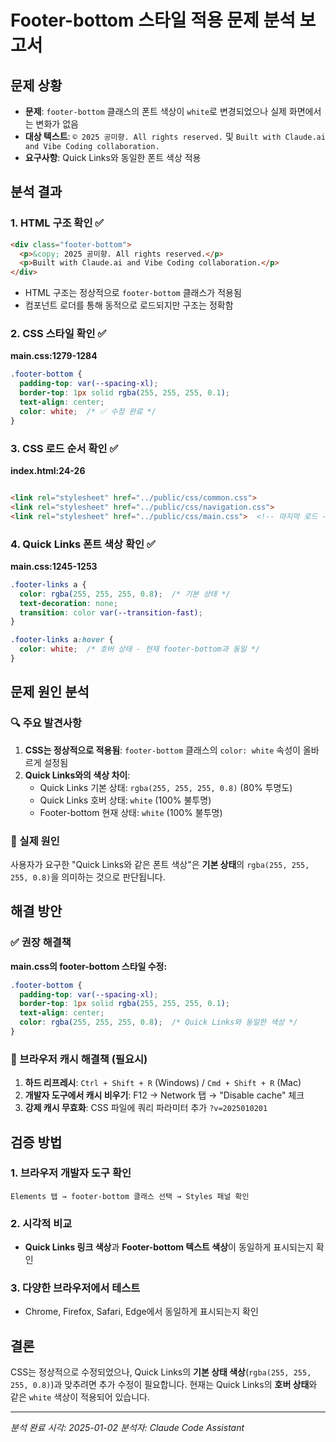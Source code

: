 # Footer-bottom 스타일 적용 문제 분석 보고서

## 문제 상황
- **문제**: `footer-bottom` 클래스의 폰트 색상이 `white`로 변경되었으나 실제 화면에서는 변화가 없음
- **대상 텍스트**: `© 2025 공미향. All rights reserved.` 및 `Built with Claude.ai and Vibe Coding collaboration.`
- **요구사항**: Quick Links와 동일한 폰트 색상 적용

## 분석 결과

### 1. HTML 구조 확인 ✅
```html
<div class="footer-bottom">
  <p>&copy; 2025 공미향. All rights reserved.</p>
  <p>Built with Claude.ai and Vibe Coding collaboration.</p>
</div>
```
- HTML 구조는 정상적으로 `footer-bottom` 클래스가 적용됨
- 컴포넌트 로더를 통해 동적으로 로드되지만 구조는 정확함

### 2. CSS 스타일 확인 ✅
**main.css:1279-1284**
```css
.footer-bottom {
  padding-top: var(--spacing-xl);
  border-top: 1px solid rgba(255, 255, 255, 0.1);
  text-align: center;
  color: white;  /* ✅ 수정 완료 */
}
```

### 3. CSS 로드 순서 확인 ✅
**index.html:24-26**

```html

<link rel="stylesheet" href="../public/css/common.css">
<link rel="stylesheet" href="../public/css/navigation.css">
<link rel="stylesheet" href="../public/css/main.css">  <!-- 마지막 로드 -->
```

### 4. Quick Links 폰트 색상 확인 ✅
**main.css:1245-1253**
```css
.footer-links a {
  color: rgba(255, 255, 255, 0.8);  /* 기본 상태 */
  text-decoration: none;
  transition: color var(--transition-fast);
}

.footer-links a:hover {
  color: white;  /* 호버 상태 - 현재 footer-bottom과 동일 */
}
```

## 문제 원인 분석

### 🔍 주요 발견사항
1. **CSS는 정상적으로 적용됨**: `footer-bottom` 클래스의 `color: white` 속성이 올바르게 설정됨
2. **Quick Links와의 색상 차이**: 
   - Quick Links 기본 상태: `rgba(255, 255, 255, 0.8)` (80% 투명도)
   - Quick Links 호버 상태: `white` (100% 불투명)
   - Footer-bottom 현재 상태: `white` (100% 불투명)

### 🎯 실제 원인
사용자가 요구한 "Quick Links와 같은 폰트 색상"은 **기본 상태**의 `rgba(255, 255, 255, 0.8)`을 의미하는 것으로 판단됩니다.

## 해결 방안

### ✅ 권장 해결책
**main.css의 footer-bottom 스타일 수정:**

```css
.footer-bottom {
  padding-top: var(--spacing-xl);
  border-top: 1px solid rgba(255, 255, 255, 0.1);
  text-align: center;
  color: rgba(255, 255, 255, 0.8);  /* Quick Links와 동일한 색상 */
}
```

### 🔄 브라우저 캐시 해결책 (필요시)
1. **하드 리프레시**: `Ctrl + Shift + R` (Windows) / `Cmd + Shift + R` (Mac)
2. **개발자 도구에서 캐시 비우기**: F12 → Network 탭 → "Disable cache" 체크
3. **강제 캐시 무효화**: CSS 파일에 쿼리 파라미터 추가 `?v=2025010201`

## 검증 방법

### 1. 브라우저 개발자 도구 확인
```
Elements 탭 → footer-bottom 클래스 선택 → Styles 패널 확인
```

### 2. 시각적 비교
- **Quick Links 링크 색상**과 **Footer-bottom 텍스트 색상**이 동일하게 표시되는지 확인

### 3. 다양한 브라우저에서 테스트
- Chrome, Firefox, Safari, Edge에서 동일하게 표시되는지 확인

## 결론

CSS는 정상적으로 수정되었으나, Quick Links의 **기본 상태 색상**(`rgba(255, 255, 255, 0.8)`)과 맞추려면 추가 수정이 필요합니다. 현재는 Quick Links의 **호버 상태**와 같은 `white` 색상이 적용되어 있습니다.

---
*분석 완료 시각: 2025-01-02*
*분석자: Claude Code Assistant*